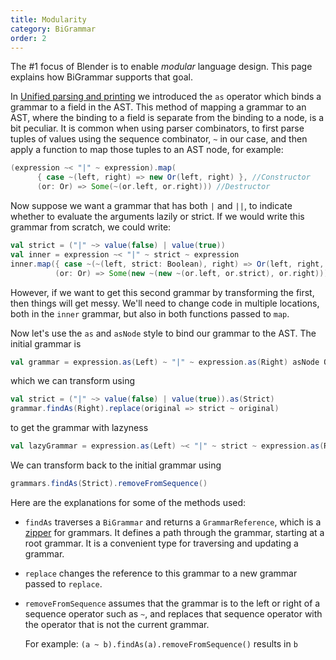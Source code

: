 ```yaml
---
title: Modularity
category: BiGrammar
order: 2
---
```

The #1 focus of Blender is to enable _modular_ language design. This page explains how BiGrammar supports that goal.

In [Unified parsing and printing](http://keyboarddrummer.github.io/Blender/bigrammar/unified-parsing-and-printing/) we introduced the `as` operator which binds a grammar to a field in the AST. This method of mapping a grammar to an AST, where the binding to a field is separate from the binding to a node, is a bit peculiar. It is common when using parser combinators, to first parse tuples of values using the sequence combinator, `~` in our case, and then apply a function to map those tuples to an AST node, for example:
```scala
(expression ~< "|" ~ expression).map(
      { case ~(left, right) => new Or(left, right) }, //Constructor
      (or: Or) => Some(~(or.left, or.right))) //Destructor
```

Now suppose we want a grammar that has both `|` and `||`, to indicate whether to evaluate the arguments lazily or strict. If we would write this grammar from scratch, we could write:

```scala
val strict = ("|" ~> value(false) | value(true))
val inner = expression ~< "|" ~ strict ~ expression
inner.map({ case ~(~(left, strict: Boolean), right) => Or(left, right, strict) },
          (or: Or) => Some(new ~(new ~(or.left, or.strict), or.right)))
```
However, if we want to get this second grammar by transforming the first, then things will get messy. We'll need to change code in multiple locations, both in the `inner` grammar, but also in both functions passed to `map`.

Now let's use the `as` and `asNode` style to bind our grammar to the AST. The initial grammar is
```scala
val grammar = expression.as(Left) ~ "|" ~ expression.as(Right) asNode Or
```
which we can transform using
```scala
val strict = ("|" ~> value(false) | value(true)).as(Strict)
grammar.findAs(Right).replace(original => strict ~ original)
```
to get the grammar with lazyness
```scala
val lazyGrammar = expression.as(Left) ~< "|" ~ strict ~ expression.as(Right) asNode Or
```
We can transform back to the initial grammar using
```scala
grammars.findAs(Strict).removeFromSequence()
```

Here are the explanations for some of the methods used:
- `findAs` traverses a `BiGrammar` and returns a `GrammarReference`, which is a [zipper](https://en.wikipedia.org/wiki/Zipper_(data_structure)) for grammars. It defines a path through the grammar, starting at a root grammar. It is a convenient type for traversing and updating a grammar.
- `replace` changes the reference to this grammar to a new grammar passed to `replace`.
- `removeFromSequence` assumes that the grammar is to the left or right of a sequence operator such as `~`, and replaces that sequence operator with the operator that is not the current grammar. 

  For example: `(a ~ b).findAs(a).removeFromSequence()` results in `b`